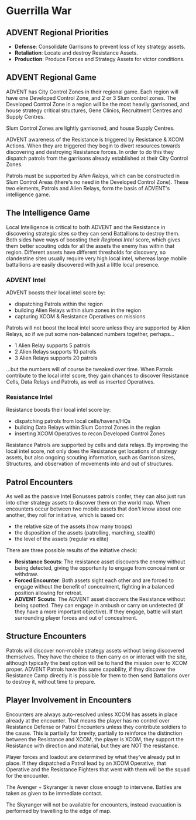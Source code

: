 # Guerrilla War

## ADVENT Regional Priorities

- **Defense**: Consolidate Garrisons to prevent loss of key strategy assets.
- **Retaliation**: Locate and destroy Resistance Assets.
- **Production**: Produce Forces and Strategy Assets for victor conditions.

## ADVENT Regional Game

ADVENT has City Control Zones in their regional game. Each region will have
one Developed Control Zone, and 2 or 3 Slum control zones. The Developed
Control Zone in a region will be the most heavily garrisoned, and house
strategy critical structures, Gene Clinics, Recruitment Centres and Supply
Centres.

Slum Control Zones are lightly garrisoned, and house Supply Centres.

ADVENT awareness of the Resistance is triggered by Resistance & XCOM Actions.
When they are triggered they begin to divert resources towards discovering and
destroying Resistance forces. In order to do this they dispatch patrols from the
garrisons already established at their City Control Zones.

Patrols must be supported by *Alien Relays*, which can be constructed in Slum
Control Areas (there's no need in the Developed Control Zone). These two
elements, Patrols and Alien Relays, form the basis of ADVENT's intelligence
game.

## The Intelligence Game

Local Intelligence is critical to both ADVENT and the Resistance in discovering
strategic sites so they can send Battallions to destroy them. Both sides have
ways of boosting their *Regional Intel* score, which gives them better scouting
odds for all the assets the enemy has within that region. Different assets have
different thresholds for discovery, so clandestine sites usually require very
high local intel, whereas large mobile battallions are easily discovered with
just a little local presence.

### ADVENT Intel

ADVENT boosts their local intel score by:

- dispatching Patrols within the region
- building Alien Relays within slum zones in the region
- capturing XCOM & Resistance Operatives on missions


Patrols will not boost the local intel score unless they are supported by
Alien Relays, so if we put some non-balanced numbers together, perhaps...

- 1 Alien Relay supports 5 patrols
- 2 Alien Relays supports 10 patrols
- 3 Alien Relays supports 20 patrols

...but the numbers will of course be tweaked over time. When Patrols contribute
to the local intel score, they gain chances to discover Resistance Cells, Data
Relays and Patrols, as well as inserted Operatives.

### Resistance Intel

Resistance boosts their local intel score by:

- dispatching patrols from local cells/havens/HQs
- building Data Relays within Slum Control Zones in the region
- inserting XCOM Operatives to recon Developed Control Zones

Resistance Patrols are supported by cells and data relays. By improving the
local intel score, not only does the Resistance get locations of strategy
assets, but also ongoing scouting information, such as Garrison sizes,
Structures, and observation of movements into and out of structures.

## Patrol Encounters

As well as the passive Intel Bonusses patrols confer, they can also just run
into other strategy assets to discover them on the world map. When encounters
occur between two mobile assets that don't know about one another, they roll for
initiative, which is based on:

- the relative size of the assets (how many troops)
- the disposition of the assets (patrolling, marching, stealth)
- the level of the assets (regular vs elite)

There are three possible results of the initiative check:
- **Resistance Scouts**: The resistance asset discovers the enemy without being
  detected, giving the opportunity to engage from concealment or withdraw.
- **Forced Encounter**: Both assets sight each other and are forced to engage
  without the benefit of concealment, fighting in a balanced position allowing
  for retreat.
- **ADVENT Scouts**: The ADVENT asset discovers the Resistance without being
  spotted. They can engage in ambush or carry on undetected (if they have a more
  important objective). If they engage, battle will start surrounding player
  forces and out of concealment.

## Structure Encounters

Patrols will discover non-mobile strategy assets without being discovered
themselves. They have the choice to then carry on or interact with the site,
although typically the best option will be to hand the mission over to XCOM
proper. ADVENT Patrols have this same capability, if they discover the
Resistance Camp directly it is possible for them to then send Battalions over to
destroy it, without time to prepare.


## Player Involvement in Encounters

Encounters are always auto-resolved unless XCOM has assets in place already at
the encounter. That means the player has no control over Resistance Defense or
Patrol Encounters unless they contribute soldiers to the cause. This is
partially for brevity, partially to reinforce the distinction between the
Resistance and XCOM, the player is XCOM, they support the Resistance with
direction and material, but they are NOT the resistance.

Player forces and loadout are determined by what they've already put in place.
If they dispatched a Patrol lead by an XCOM Operative, that Operative and the
Resistance Fighters that went with them will be the squad for the encounter.

The Avenger + Skyranger is never close enough to intervene. Battles are taken as
given to be immediate contact.

The Skyranger will not be available for encounters, instead evacuation is
performed by travelling to the edge of map. 

